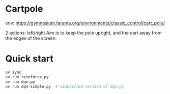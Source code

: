# Cartpole

env: https://gymnasium.farama.org/environments/classic_control/cart_pole/

2 actions: left/right
Aim is to keep the pole upright, and the cart away from the edges of the screen.

# Quick start
```sh
uv sync
uv run reinforce.py
uv run dqn.py
uv run dqn-simple.py  # simplified version of dqn.py
```
